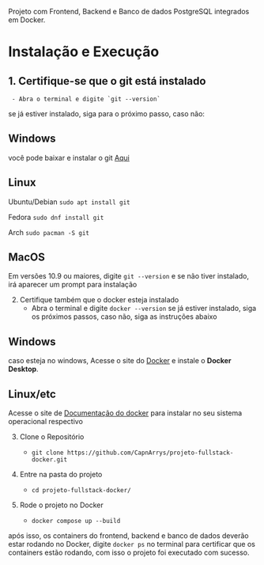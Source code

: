 Projeto com Frontend, Backend e Banco de dados PostgreSQL integrados em Docker.

# Instalação e Execução

## 1. Certifique-se que o git está instalado
     - Abra o terminal e digite `git --version`
   se já estiver instalado, siga para o próximo passo, caso não:
  ## Windows
  você pode baixar e instalar o git [Aqui](https://git-scm.com/downloads/win)
  ## Linux
  Ubuntu/Debian
  `sudo apt install git`

  Fedora
  `sudo dnf install git`

  Arch
  `sudo pacman -S git`

## MacOS
Em versões 10.9 ou maiores, digite `git --version` e se não tiver instalado, irá aparecer um prompt para instalação

2. Certifique também que o docker esteja instalado
     - Abra o terminal e digite `docker --version`
   se já estiver instalado, siga os próximos passos, caso não, siga as instruções abaixo
## Windows
caso esteja no windows, Acesse o site do [Docker](https://www.docker.com/get-started/) e instale o **Docker Desktop**.

## Linux/etc
Acesse o site de [Documentação do docker](https://docs.docker.com/engine/install/) para instalar no seu sistema operacional respectivo

3. Clone o Repositório
     - `git clone https://github.com/CapnArrys/projeto-fullstack-docker.git`

4. Entre na pasta do projeto
     - `cd projeto-fullstack-docker/`

5. Rode o projeto no Docker
     - `docker compose up --build`

após isso, os containers do frontend, backend e banco de dados deverão estar rodando no Docker, digite `docker ps` no terminal para certificar que os containers estão rodando, com isso o projeto foi executado com sucesso.
